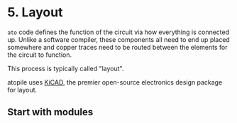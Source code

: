 # 5. Layout

`ato` code defines the function of the circuit via how everything is connected up. Unlike a software compiler, these components all need to end up placed somewhere and copper traces need to be routed between the elements for the circuit to function.

This process is typically called "layout".

atopile uses [KiCAD](kicad.org), the premier open-source electronics design package for layout.

## Start with modules


